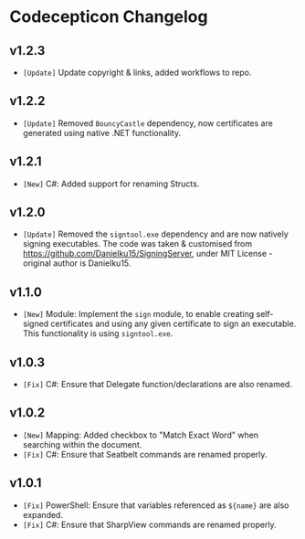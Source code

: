 # Codecepticon Changelog

## v1.2.3

* `[Update]` Update copyright & links, added workflows to repo.

## v1.2.2

* `[Update]` Removed `BouncyCastle` dependency, now certificates are generated using native .NET functionality.

## v1.2.1

* `[New]` C#: Added support for renaming Structs.

## v1.2.0

* `[Update]` Removed the `signtool.exe` dependency and are now natively signing executables. The code was taken & customised from https://github.com/Danielku15/SigningServer, under MIT License - original author is Danielku15.

## v1.1.0

* `[New]` Module: Implement the `sign` module, to enable creating self-signed certificates and using any given certificate to sign an executable. This functionality is using `signtool.exe`.

## v1.0.3

* `[Fix]` C#: Ensure that Delegate function/declarations are also renamed.

## v1.0.2

* `[New]` Mapping: Added checkbox to "Match Exact Word" when searching within the document.
* `[Fix]` C#: Ensure that Seatbelt commands are renamed properly.

## v1.0.1

* `[Fix]` PowerShell: Ensure that variables referenced as `${name}` are also expanded.
* `[Fix]` C#: Ensure that SharpView commands are renamed properly.